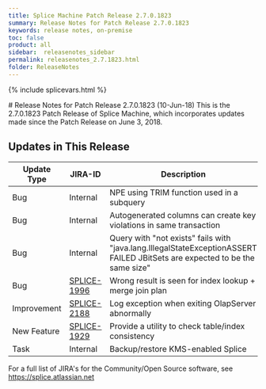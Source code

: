 ```yaml
---
title: Splice Machine Patch Release 2.7.0.1823
summary: Release Notes for Patch Release 2.7.0.1823
keywords: release notes, on-premise
toc: false
product: all
sidebar:  releasenotes_sidebar
permalink: releasenotes_2.7.1823.html
folder: ReleaseNotes
---
```

{% include splicevars.html %}
<section>
<div class="TopicContent" data-swiftype-index="true" markdown="1">
# Release Notes for Patch Release 2.7.0.1823 (10-Jun-18)
This is the 2.7.0.1823 Patch Release of Splice Machine, which incorporates updates made since the Patch Release on June 3, 2018.

## Updates in This Release
<table>
    <col width="125px" />
    <col width="125px" />
    <col />
    <thead>
        <tr>
            <th>Update Type</th>
            <th>JIRA-ID</th>
            <th>Description</th>
        </tr>
    </thead>
    <tbody>
        <tr>
            <td>Bug</td>
            <td>Internal</td>
            <td>NPE using TRIM function used in a subquery</td>
        </tr>
        <tr>
            <td>Bug</td>
            <td>Internal</td>
            <td>Autogenerated columns can create key violations in same transaction</td>
        </tr>
        <tr>
            <td>Bug</td>
            <td>Internal</td>
            <td>Query with "not exists" fails with "java.lang.IllegalStateExceptionASSERT FAILED JBitSets are expected to be the same size"</td>
        </tr>
        <tr>
            <td>Bug</td>
            <td><a href="https://splice.atlassian.net/browse/SPLICE-1996" target="_blank">SPLICE-1996</a></td>
            <td>Wrong result is seen for index lookup + merge join plan</td>
        </tr>
        <tr>
            <td>Improvement</td>
            <td><a href="https://splice.atlassian.net/browse/SPLICE-2188" target="_blank">SPLICE-2188</a></td>
            <td>Log exception when exiting OlapServer abnormally</td>
        </tr>
        <tr>
            <td>New Feature</td>
            <td><a href="https://splice.atlassian.net/browse/SPLICE-1929" target="_blank">SPLICE-1929</a></td>
            <td>Provide a utility to check table/index consistency</td>
        </tr>
        <tr>
            <td>Task</td>
            <td>Internal</td>
            <td>Backup/restore KMS-enabled Splice</td>
        </tr>
    </tbody>
</table>

For a full list of JIRA's for the Community/Open Source software, see <https://splice.atlassian.net>

</div>
</section>
